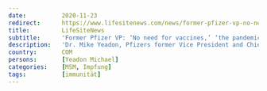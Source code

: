 ```yaml
---
date:          2020-11-23
redirect:      https://www.lifesitenews.com/news/former-pfizer-vp-no-need-for-vaccines-the-pandemic-is-effectively-over
title:         LifeSiteNews
subtitle:      'Former Pfizer VP: ‘No need for vaccines,’ ‘the pandemic is effectively over’'
description:   'Dr. Mike Yeadon, Pfizers former Vice President and Chief Scientist for Allergy & Respiratory, states that the drive for a universal vaccine has the whiff of evil which he will oppose … vigorously.'
country:       COM
persons:       [Yeadon Michael]
categories:    [MSM, Impfung]
tags:          [immunität]
---
```

